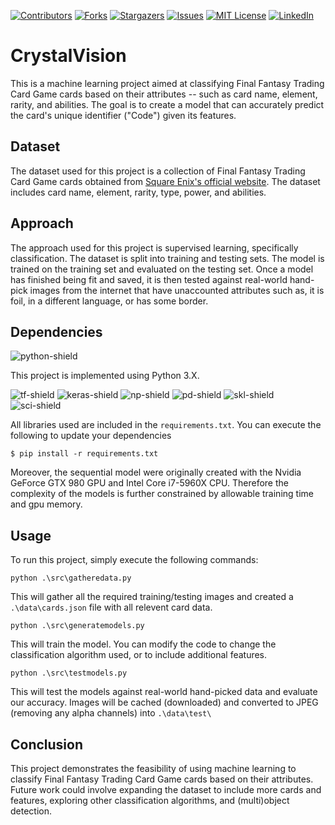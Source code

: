 <a name="readme-top"></a>

<!-- PROJECT SHIELDS -->
[![Contributors][contributors-shield]][contributors-url]
[![Forks][forks-shield]][forks-url]
[![Stargazers][stars-shield]][stars-url]
[![Issues][issues-shield]][issues-url]
[![MIT License][license-shield]][license-url]
[![LinkedIn][linkedin-shield]][linkedin-url]

# CrystalVision

This is a machine learning project aimed at classifying Final Fantasy Trading Card Game cards based on their attributes -- such as card name, element, rarity, and abilities. The goal is to create a model that can accurately predict the card's unique identifier ("Code") given its features.

## Dataset

The dataset used for this project is a collection of Final Fantasy Trading Card Game cards obtained from [Square Enix's official website](https://fftcg.square-enix-games.com/na). The dataset includes card name, element, rarity, type, power, and abilities.

## Approach

The approach used for this project is supervised learning, specifically classification. The dataset is split into training and testing sets. The model is trained on the training set and evaluated on the testing set. Once a model has finished being fit and saved, it is then tested against real-world hand-pick images from the internet that have unaccounted attributes such as, it is foil, in a different language, or has some border.

## Dependencies

![python-shield]

This project is implemented using Python 3.X. 

![tf-shield]
![keras-shield]
![np-shield]
![pd-shield]
![skl-shield]
![sci-shield]

All libraries used are included in the `requirements.txt`. You can execute the following to update your dependencies

```
$ pip install -r requirements.txt
```


Moreover, the sequential model were originally created with the Nvidia GeForce GTX 980 GPU and Intel Core i7-5960X CPU. Therefore the complexity of the models is further constrained by allowable training time and gpu memory.


## Usage

To run this project, simply execute the following commands:

```
python .\src\gatheredata.py
```

This will gather all the required training/testing images and created a `.\data\cards.json` file with all relevent card data.

```
python .\src\generatemodels.py
```

This will train the model. You can modify the code to change the classification algorithm used, or to include additional features.

```
python .\src\testmodels.py
```

This will test the models against real-world hand-picked data and evaluate our accuracy. Images will be cached (downloaded) and converted to JPEG (removing any alpha channels) into `.\data\test\` 

## Conclusion

This project demonstrates the feasibility of using machine learning to classify Final Fantasy Trading Card Game cards based on their attributes. Future work could involve expanding the dataset to include more cards and features, exploring other classification algorithms, and (multi)object detection.



<!-- MARKDOWN LINKS & IMAGES -->
<!-- https://www.markdownguide.org/basic-syntax/#reference-style-links -->
[contributors-shield]: https://img.shields.io/github/contributors/Acbarakat/CrystalVision.svg?style=for-the-badge
[contributors-url]: https://github.com/Acbarakat/CrystalVision/graphs/contributors
[forks-shield]: https://img.shields.io/github/forks/Acbarakat/CrystalVision.svg?style=for-the-badge
[forks-url]: https://github.com/Acbarakat/CrystalVision/network/members
[stars-shield]: https://img.shields.io/github/stars/Acbarakat/CrystalVision.svg?style=for-the-badge
[stars-url]: https://github.com/Acbarakat/CrystalVision/stargazers
[issues-shield]: https://img.shields.io/github/issues/Acbarakat/CrystalVision.svg?style=for-the-badge
[issues-url]: https://github.com/Acbarakat/CrystalVision/issues
[license-shield]: https://img.shields.io/github/license/Acbarakat/CrystalVision.svg?style=for-the-badge
[license-url]: https://github.com/Acbarakat/CrystalVision/blob/main/LICENSE.md
[linkedin-shield]: https://img.shields.io/badge/-LinkedIn-black.svg?style=for-the-badge&logo=linkedin&colorB=555
[linkedin-url]: https://www.linkedin.com/in/allonte-barakat/
[python-shield]: https://img.shields.io/badge/Python-FFD43B?style=for-the-badge&logo=python&logoColor=blue
[tf-shield]: https://img.shields.io/badge/TensorFlow-FF6F00?style=for-the-badge&logo=tensorflow&logoColor=white
[keras-shield]: https://img.shields.io/badge/Keras-FF0000?style=for-the-badge&logo=keras&logoColor=white
[np-shield]: https://img.shields.io/badge/Numpy-777BB4?style=for-the-badge&logo=numpy&logoColor=white
[pd-shield]: https://img.shields.io/badge/Pandas-2C2D72?style=for-the-badge&logo=pandas&logoColor=white
[skl-shield]: https://img.shields.io/badge/scikit_learn-F7931E?style=for-the-badge&logo=scikit-learn&logoColor=white
[sci-shield]: https://img.shields.io/badge/SciPy-654FF0?style=for-the-badge&logo=SciPy&logoColor=whit
